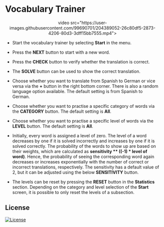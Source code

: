 # Vocabulary Trainer

<p align="center">
video src="https://user-images.githubusercontent.com/99690701/204389052-26c80df5-2873-4206-80d3-3dff15bb7555.mp4">
</p>

- Start the vocabulary trainer by selecting **Start** in the menu.

- Press the **NEXT** button to start with a new word.

- Press the **CHECK** button to verify whether the translation is correct.

- The **SOLVE** button can be used to show the correct translation.

- Choose whether you want to translate from Spanish to German or vice versa via the **+** button in the right bottom corner. There is also a random language option available. The default setting is from Spanish to German.

- Choose whether you want to practise a specific category of words via the **CATEGORY** button. The default setting is **All**.

- Choose whether you want to practise a specific level of words via the **LEVEL** button. The default setting is **All**.

- Initially, every word is assigned a level of zero. The level of a word decreases by one if it is solved incorrectly and increases by one if it is solved correctly. The probability of the words to show up are based on their weights, which are calculated as **sensitivity \*\* ((-1) * level of word)**. Hence, the probability of seeing the corresponding word again decreases or increases exponentially with the number of correct or incorrect translations, respectively. The sensitivity has a default value of 2, but it can be adjusted using the below **SENSITIVITY** button.

- The levels can be reset by pressing the **RESET** button in the **Statistics** section. Depending on the category and level selection of the **Start** screen, it is
possible to only reset the levels of a subsection.

## License

[![License](https://img.shields.io/badge/License-MIT-brightgreen.svg)](https://opensource.org/licenses/MIT)
